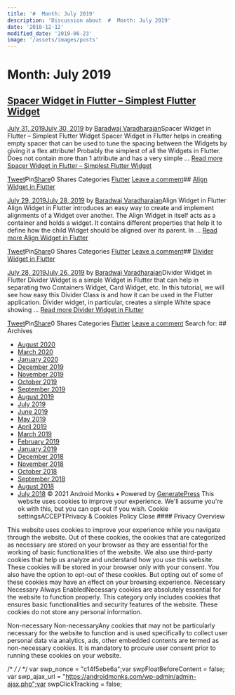 ```yaml
---
title: '#  Month: July 2019'
description: 'Discussion about  #  Month: July 2019'
date: '2018-12-12'
modified_date: '2019-06-23'
image: '/assets/images/posts'
---
```

#  Month: July 2019

## [Spacer Widget in Flutter – Simplest Flutter Widget](https://androidmonks.com/spacer-widget-flutter/)

 [July 31, 2019July 30, 2019](https://androidmonks.com/spacer-widget-flutter/ "12:00 pm") by [Baradwaj Varadharajan](https://androidmonks.com/author/admin/ "View all posts by Baradwaj Varadharajan")Spacer Widget in Flutter – Simplest Flutter Widget Spacer Widget in Flutter helps in creating empty spacer that can be used to tune the spacing between the Widgets by giving it a flex attribute! Probably the simplest of all the Widgets in Flutter. Does not contain more than 1 attribute and has a very simple … [Read more Spacer Widget in Flutter – Simplest Flutter Widget](https://androidmonks.com/spacer-widget-flutter/ "Spacer Widget in Flutter – Simplest Flutter Widget")

[Tweet](https://twitter.com/intent/tweet?text=Spacer+Widget+in+Flutter+-+Simplest+Flutter+Widget&url=https%3A%2F%2Fandroidmonks.com%2Fspacer-widget-flutter%2F)Pin[Share](https://www.facebook.com/share.php?u=https%3A%2F%2Fandroidmonks.com%2Fspacer-widget-flutter%2F)0 Shares Categories [Flutter](https://androidmonks.com/category/flutter/) [Leave a comment](https://androidmonks.com/spacer-widget-flutter/#respond)## [Align Widget in Flutter](https://androidmonks.com/align-widget-flutter/)

 [July 29, 2019July 28, 2019](https://androidmonks.com/align-widget-flutter/ "4:00 pm") by [Baradwaj Varadharajan](https://androidmonks.com/author/admin/ "View all posts by Baradwaj Varadharajan")Align Widget in Flutter Align Widget in Flutter introduces an easy way to create and implement alignments of a Widget over another. The Align Widget in itself acts as a container and holds a widget. It contains different properties that help it to define how the child Widget should be aligned over its parent. In … [Read more Align Widget in Flutter](https://androidmonks.com/align-widget-flutter/ "Align Widget in Flutter")

[Tweet](https://twitter.com/intent/tweet?text=Align+Widget+in+Flutter&url=https%3A%2F%2Fandroidmonks.com%2Falign-widget-flutter%2F)Pin[Share](https://www.facebook.com/share.php?u=https%3A%2F%2Fandroidmonks.com%2Falign-widget-flutter%2F)0 Shares Categories [Flutter](https://androidmonks.com/category/flutter/) [Leave a comment](https://androidmonks.com/align-widget-flutter/#respond)## [Divider Widget in Flutter](https://androidmonks.com/divider-widget-flutter/)

 [July 28, 2019July 26, 2019](https://androidmonks.com/divider-widget-flutter/ "6:00 pm") by [Baradwaj Varadharajan](https://androidmonks.com/author/admin/ "View all posts by Baradwaj Varadharajan")Divider Widget in Flutter Divider Widget is a simple Widget in Flutter that can help in separating two Containers Widget, Card Widget, etc. In this tutorial, we will see how easy this Divider Class is and how it can be used in the Flutter application. Divider widget, in particular, creates a simple White space showing … [Read more Divider Widget in Flutter](https://androidmonks.com/divider-widget-flutter/ "Divider Widget in Flutter")

[Tweet](https://twitter.com/intent/tweet?text=Divider+Widget+in+Flutter&url=https%3A%2F%2Fandroidmonks.com%2Fdivider-widget-flutter%2F)Pin[Share](https://www.facebook.com/share.php?u=https%3A%2F%2Fandroidmonks.com%2Fdivider-widget-flutter%2F)0 Shares Categories [Flutter](https://androidmonks.com/category/flutter/) [Leave a comment](https://androidmonks.com/divider-widget-flutter/#respond)  Search for:   ## Archives

* [August 2020](https://androidmonks.com/2020/08/)
* [March 2020](https://androidmonks.com/2020/03/)
* [January 2020](https://androidmonks.com/2020/01/)
* [December 2019](https://androidmonks.com/2019/12/)
* [November 2019](https://androidmonks.com/2019/11/)
* [October 2019](https://androidmonks.com/2019/10/)
* [September 2019](https://androidmonks.com/2019/09/)
* [August 2019](https://androidmonks.com/2019/08/)
* [July 2019](https://androidmonks.com/2019/07/)
* [June 2019](https://androidmonks.com/2019/06/)
* [May 2019](https://androidmonks.com/2019/05/)
* [April 2019](https://androidmonks.com/2019/04/)
* [March 2019](https://androidmonks.com/2019/03/)
* [February 2019](https://androidmonks.com/2019/02/)
* [January 2019](https://androidmonks.com/2019/01/)
* [December 2018](https://androidmonks.com/2018/12/)
* [November 2018](https://androidmonks.com/2018/11/)
* [October 2018](https://androidmonks.com/2018/10/)
* [September 2018](https://androidmonks.com/2018/09/)
* [August 2018](https://androidmonks.com/2018/08/)
* [July 2018](https://androidmonks.com/2018/07/)
 © 2021 Android Monks • Powered by [GeneratePress](https://generatepress.com) This website uses cookies to improve your experience. We'll assume you're ok with this, but you can opt-out if you wish. Cookie settingsACCEPTPrivacy & Cookies Policy   Close #### Privacy Overview

This website uses cookies to improve your experience while you navigate through the website. Out of these cookies, the cookies that are categorized as necessary are stored on your browser as they are essential for the working of basic functionalities of the website. We also use third-party cookies that help us analyze and understand how you use this website. These cookies will be stored in your browser only with your consent. You also have the option to opt-out of these cookies. But opting out of some of these cookies may have an effect on your browsing experience.  Necessary  Necessary Always EnabledNecessary cookies are absolutely essential for the website to function properly. This category only includes cookies that ensures basic functionalities and security features of the website. These cookies do not store any personal information.

 Non-necessary  Non-necessaryAny cookies that may not be particularly necessary for the website to function and is used specifically to collect user personal data via analytics, ads, other embedded contents are termed as non-necessary cookies. It is mandatory to procure user consent prior to running these cookies on your website.

  /* <![CDATA[ */
var tocplus = {"visibility\_show":"show","visibility\_hide":"hide","width":"Auto"};
/* ]]> */  /* <![CDATA[ */
var socialWarfare = {"addons":[],"post\_id":"1891","variables":{"emphasizeIcons":false,"powered\_by\_toggle":false,"affiliate\_link":"https:\/\/warfareplugins.com"},"floatBeforeContent":""};
/* ]]> */       var swp\_nonce = "c14f5ebe6a";var swpFloatBeforeContent = false; var swp\_ajax\_url = "https://androidmonks.com/wp-admin/admin-ajax.php";var swpClickTracking = false; 